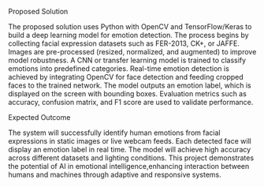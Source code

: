  Proposed Solution

 The proposed solution uses Python with OpenCV and TensorFlow/Keras to build a deep learning model for emotion detection. The process begins by collecting facial expression datasets such as FER-2013, CK+, or JAFFE. Images are pre-processed (resized, normalized, and augmented) to improve model robustness. A CNN or transfer learning model is trained to classify emotions into predefined categories. Real-time emotion detection is achieved by integrating OpenCV for face detection and feeding cropped faces to the trained network. The model outputs an emotion label, which is displayed on the screen with bounding boxes. Evaluation metrics such as accuracy, confusion matrix, and F1 score are used to validate performance.

 Expected Outcome 

The system will successfully identify human emotions from facial expressions in static images or live webcam feeds. Each detected face will display an emotion label in real time. The model will achieve high accuracy across different datasets and lighting conditions. This project demonstrates the potential of AI in emotional intelligence,enhancing interaction between humans and machines through adaptive and responsive systems. 
